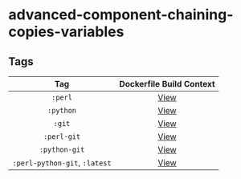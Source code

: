 # advanced-component-chaining-copies-variables

## Tags

| Tag | Dockerfile Build Context |
|:-------:|:---------:|
| `:perl` | [View](variants/perl ) |
| `:python` | [View](variants/python ) |
| `:git` | [View](variants/git ) |
| `:perl-git` | [View](variants/perl-git ) |
| `:python-git` | [View](variants/python-git ) |
| `:perl-python-git`, `:latest` | [View](variants/perl-python-git ) |
